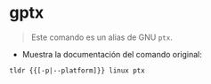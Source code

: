 # gptx

> Este comando es un alias de GNU `ptx`.

- Muestra la documentación del comando original:

`tldr {{[-p|--platform]}} linux ptx`
